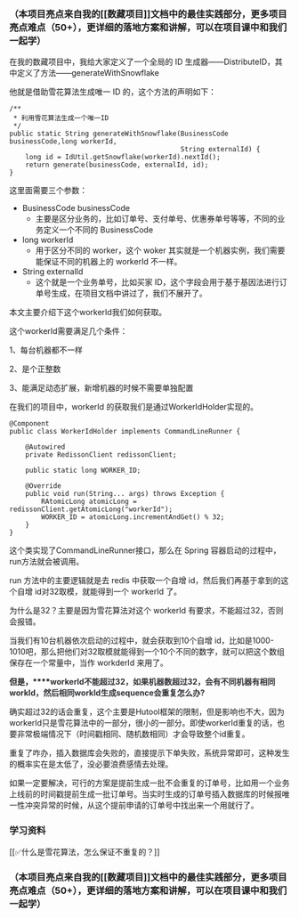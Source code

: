 ### （本项目亮点来自我的[[数藏项目]]文档中的最佳实践部分，更多项目亮点难点（50+），更详细的落地方案和讲解，可以在项目课中和我们一起学）


在我的数藏项目中，我给大家定义了一个全局的 ID 生成器——DistributeID，其中定义了方法——generateWithSnowflake



他就是借助雪花算法生成唯一 ID 的，这个方法的声明如下：



```plain
/**
 * 利用雪花算法生成一个唯一ID
 */
public static String generateWithSnowflake(BusinessCode businessCode,long workerId,
                                           String externalId) {
    long id = IdUtil.getSnowflake(workerId).nextId();
    return generate(businessCode, externalId, id);
}
```



这里面需要三个参数：

+ BusinessCode businessCode
    - 主要是区分业务的，比如订单号、支付单号、优惠券单号等等，不同的业务定义一个不同的 BusinessCode
+ long workerId
    - 用于区分不同的 worker，这个 woker 其实就是一个机器实例，我们需要能保证不同的机器上的 workerId 不一样。
+ String externalId
    - 这个就是一个业务单号，比如买家 ID，这个字段会用于基于基因法进行订单号生成，在项目文档中讲过了，我们不展开了。



本文主要介绍下这个workerId我们如何获取。



这个workerId需要满足几个条件：

1、每台机器都不一样

2、是个正整数

3、能满足动态扩展，新增机器的时候不需要单独配置



在我们的项目中，workerId 的获取我们是通过WorkerIdHolder实现的。



```plain
@Component
public class WorkerIdHolder implements CommandLineRunner {

    @Autowired
    private RedissonClient redissonClient;

    public static long WORKER_ID;

    @Override
    public void run(String... args) throws Exception {
        RAtomicLong atomicLong = redissonClient.getAtomicLong("workerId");
        WORKER_ID = atomicLong.incrementAndGet() % 32;
    }
}
```



这个类实现了CommandLineRunner接口，那么在 Spring 容器启动的过程中，run方法就会被调用。



run 方法中的主要逻辑就是去 redis 中获取一个自增 id，然后我们再基于拿到的这个自增 id对32取模，就能得到一个 workerId 了。



为什么是32？主要是因为雪花算法对这个 workerId 有要求，不能超过32，否则会报错。



当我们有10台机器依次启动的过程中，就会获取到10个自增 id，比如是1000-1010吧，那么把他们对32取模就能得到一个10个不同的数字，就可以把这个数组保存在一个常量中，当作 workderId 来用了。



**但是，****<font style="color:rgb(47, 48, 52);">workerId不能超过32，如果机器数超过32，会有不同机器有相同workId，然后相同workId生成sequence会重复怎么办?</font>**

**<font style="color:rgb(47, 48, 52);"></font>**

确实超过32的话会重复，这个主要是Hutool框架的限制，但是影响也不大，因为workerId只是雪花算法中的一部分，很小的一部分。即使workerId重复的话，也要非常极端情况下（时间戳相同、随机数相同）才会导致整个id重复。



重复了咋办，插入数据库会失败的，直接提示下单失败，系统异常即可，这种发生的概率实在是太低了，没必要浪费感情去处理。



如果一定要解决，可行的方案是提前生成一批不会重复的订单号，比如用一个业务上线前的时间戳提前生成一批订单号。当实时生成的订单号插入数据库的时候报唯一性冲突异常的时候，从这个提前申请的订单号中找出来一个用就行了。



### 学习资料


[[✅什么是雪花算法，怎么保证不重复的？]]



### （本项目亮点来自我的[[数藏项目]]文档中的最佳实践部分，更多项目亮点难点（50+），更详细的落地方案和讲解，可以在项目课中和我们一起学）
